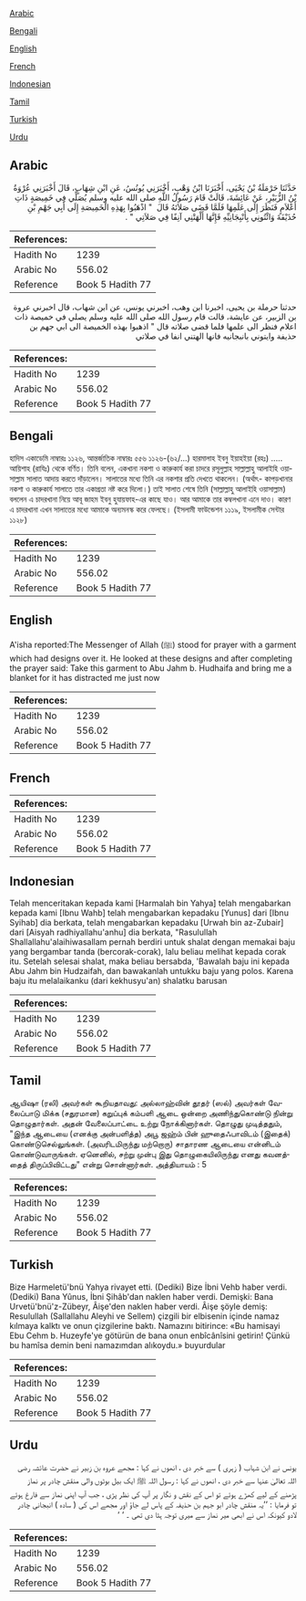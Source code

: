 [Arabic](#arabic)

[Bengali](#bengali)

[English](#english)

[French](#french)

[Indonesian](#indonesian)

[Tamil](#tamil)

[Turkish](#turkish)

[Urdu](#urdu)

## Arabic


<div dir="rtl" lang="ar" style={{fontSize:'larger',backgroundColor:'#f8f9fa',padding:20}}>
حَدَّثَنَا حَرْمَلَةُ بْنُ يَحْيَى، أَخْبَرَنَا ابْنُ وَهْبٍ، أَخْبَرَنِي يُونُسُ، عَنِ ابْنِ شِهَابٍ، قَالَ أَخْبَرَنِي عُرْوَةُ بْنُ الزُّبَيْرِ، عَنْ عَائِشَةَ، قَالَتْ قَامَ رَسُولُ اللَّهِ صلى الله عليه وسلم يُصَلِّي فِي خَمِيصَةٍ ذَاتِ أَعْلاَمٍ فَنَظَرَ إِلَى عَلَمِهَا فَلَمَّا قَضَى صَلاَتَهُ قَالَ ‏ "‏ اذْهَبُوا بِهَذِهِ الْخَمِيصَةِ إِلَى أَبِي جَهْمِ بْنِ حُذَيْفَةَ وَائْتُونِي بِأَنْبِجَانِيِّهِ فَإِنَّهَا أَلْهَتْنِي آنِفًا فِي صَلاَتِي ‏"‏ ‏.‏
</div>
<div style={{backgroundColor:'#f8f9fa',padding:20, marginBottom: 10}}><table> <thead> <tr> <th>References:</th> <th></th> </tr> </thead> <tbody><tr><td>Hadith No</td><td>1239</td></tr><tr><td>Arabic No</td><td>556.02</td></tr><tr><td>Reference</td><td>Book 5 Hadith 77</td></tr></tbody></table></div>


<div dir="rtl" lang="ar" style={{fontSize:'larger',backgroundColor:'#f8f9fa',padding:20}}>
حدثنا حرملة بن يحيى، اخبرنا ابن وهب، اخبرني يونس، عن ابن شهاب، قال اخبرني عروة بن الزبير، عن عايشة، قالت قام رسول الله صلى الله عليه وسلم يصلي في خميصة ذات اعلام فنظر الى علمها فلما قضى صلاته قال " اذهبوا بهذه الخميصة الى ابي جهم بن حذيفة وايتوني بانبجانيه فانها الهتني انفا في صلاتي
</div>
<div style={{backgroundColor:'#f8f9fa',padding:20, marginBottom: 10}}><table> <thead> <tr> <th>References:</th> <th></th> </tr> </thead> <tbody><tr><td>Hadith No</td><td>1239</td></tr><tr><td>Arabic No</td><td>556.02</td></tr><tr><td>Reference</td><td>Book 5 Hadith 77</td></tr></tbody></table></div>

## Bengali


<div dir="ltr" lang="bn" style={{fontSize:'larger',backgroundColor:'#f8f9fa',padding:20}}>
হাদিস একাডেমি নাম্বারঃ ১১২৬, আন্তর্জাতিক নাম্বারঃ ৫৫৬ ১১২৬-(৬২/...) হারমালাহ ইবনু ইয়াহইয়া (রহঃ) ..... আয়িশাহ (রাযিঃ) থেকে বর্ণিত। তিনি বলেন, একখানা নকশা ও কারুকার্য করা চাদরে রসূলুল্লাহ সাল্লাল্লাহু আলাইহি ওয়াসাল্লাম সালাত আদায় করতে দাঁড়ালেন। সালাতের মধ্যে তিনি এর নকশার প্রতি দেখতে থাকলেন। (অর্থাৎ- কাপড়খানার নকশা ও কারুকার্য সালাতে তার একাগ্রতা নষ্ট করে দিলো।) তাই সালাত শেষে তিনি (সাল্লাল্লাহু আলাইহি ওয়াসাল্লাম) বললেন এ চাদরখানা নিয়ে আবূ জাহম ইবনু হুযায়ফাহ-এর কাছে যাও। আর আমাকে তার কম্বলখানা এনে দাও। কারণ এ চাদরখানা এখন সালাতের মধ্যে আমাকে অন্যমনস্ক করে ফেলছে। (ইসলামী ফাউন্ডেশন ১১১৯, ইসলামীক সেন্টার ১১২৮)
</div>
<div style={{backgroundColor:'#f8f9fa',padding:20, marginBottom: 10}}><table> <thead> <tr> <th>References:</th> <th></th> </tr> </thead> <tbody><tr><td>Hadith No</td><td>1239</td></tr><tr><td>Arabic No</td><td>556.02</td></tr><tr><td>Reference</td><td>Book 5 Hadith 77</td></tr></tbody></table></div>

## English


<div dir="ltr" lang="en" style={{fontSize:'larger',backgroundColor:'#f8f9fa',padding:20}}>
A'isha reported:The Messenger of Allah (ﷺ) stood for prayer with a garment which had designs over it. He looked at these designs and after completing the prayer said: Take this garment to Abu Jahm b. Hudhaifa and bring me a blanket for it has distracted me just now
</div>
<div style={{backgroundColor:'#f8f9fa',padding:20, marginBottom: 10}}><table> <thead> <tr> <th>References:</th> <th></th> </tr> </thead> <tbody><tr><td>Hadith No</td><td>1239</td></tr><tr><td>Arabic No</td><td>556.02</td></tr><tr><td>Reference</td><td>Book 5 Hadith 77</td></tr></tbody></table></div>

## French


<div dir="ltr" lang="fr" style={{fontSize:'larger',backgroundColor:'#f8f9fa',padding:20}}>

</div>
<div style={{backgroundColor:'#f8f9fa',padding:20, marginBottom: 10}}><table> <thead> <tr> <th>References:</th> <th></th> </tr> </thead> <tbody><tr><td>Hadith No</td><td>1239</td></tr><tr><td>Arabic No</td><td>556.02</td></tr><tr><td>Reference</td><td>Book 5 Hadith 77</td></tr></tbody></table></div>

## Indonesian


<div dir="ltr" lang="id" style={{fontSize:'larger',backgroundColor:'#f8f9fa',padding:20}}>
Telah menceritakan kepada kami [Harmalah bin Yahya] telah mengabarkan kepada kami [Ibnu Wahb] telah mengabarkan kepadaku [Yunus] dari [Ibnu Syihab] dia berkata, telah mengabarkan kepadaku [Urwah bin az-Zubair] dari [Aisyah radhiyallahu'anhu] dia berkata, "Rasulullah Shallallahu'alaihiwasallam pernah berdiri untuk shalat dengan memakai baju yang bergambar tanda (bercorak-corak), lalu beliau melihat kepada corak itu. Setelah selesai shalat, maka beliau bersabda, 'Bawalah baju ini kepada Abu Jahm bin Hudzaifah, dan bawakanlah untukku baju yang polos. Karena baju itu melalaikanku (dari kekhusyu'an) shalatku barusan
</div>
<div style={{backgroundColor:'#f8f9fa',padding:20, marginBottom: 10}}><table> <thead> <tr> <th>References:</th> <th></th> </tr> </thead> <tbody><tr><td>Hadith No</td><td>1239</td></tr><tr><td>Arabic No</td><td>556.02</td></tr><tr><td>Reference</td><td>Book 5 Hadith 77</td></tr></tbody></table></div>

## Tamil


<div dir="ltr" lang="ta" style={{fontSize:'larger',backgroundColor:'#f8f9fa',padding:20}}>
ஆயிஷா (ரலி) அவர்கள் கூறியதாவது: அல்லாஹ்வின் தூதர் (ஸல்) அவர்கள் வேலைப்பாடு மிக்க (சதுரமான) கறுப்புக் கம்பளி ஆடை ஒன்றை அணிந்துகொண்டு நின்று தொழுதார்கள். அதன் வேலைப்பாட்டை உற்று நோக்கினார்கள். தொழுது முடித்ததும், "இந்த ஆடையை (எனக்கு அன்பளித்த) அபூ ஜஹ்ம் பின் ஹுதைஃபாவிடம் (இதைக்) கொண்டுசெல்லுங்கள். (அவரிடமிருந்து மற்றொரு) சாதாரண ஆடையை என்னிடம் கொண்டுவாருங்கள். ஏனெனில், சற்று முன்பு இது தொழுகையிலிருந்து எனது கவனத்தைத் திருப்பிவிட்டது" என்று சொன்னார்கள். அத்தியாயம் : 5
</div>
<div style={{backgroundColor:'#f8f9fa',padding:20, marginBottom: 10}}><table> <thead> <tr> <th>References:</th> <th></th> </tr> </thead> <tbody><tr><td>Hadith No</td><td>1239</td></tr><tr><td>Arabic No</td><td>556.02</td></tr><tr><td>Reference</td><td>Book 5 Hadith 77</td></tr></tbody></table></div>

## Turkish


<div dir="ltr" lang="tr" style={{fontSize:'larger',backgroundColor:'#f8f9fa',padding:20}}>
Bize Harmeletü'bnü Yahya rivayet etti. (Dediki) Bize İbni Vehb haber verdi. (Dediki) Bana Yûnus, İbni Şihâb'dan naklen haber verdi. Demişki: Bana Urvetü'bnü'z-Zübeyr, Âişe'den naklen haber verdi. Âişe şöyle demiş: Resulullah (Sallallahu Aleyhi ve Sellem) çizgili bir elbisenin içinde namaz kılmaya kalktı ve onun çizgilerine baktı. Namazını bitirince: «Bu hamisayi Ebu Cehm b. Huzeyfe'ye götürün de bana onun enbîcânîsini getirin! Çünkü bu hamîsa demin beni namazımdan alıkoydu.» buyurdular
</div>
<div style={{backgroundColor:'#f8f9fa',padding:20, marginBottom: 10}}><table> <thead> <tr> <th>References:</th> <th></th> </tr> </thead> <tbody><tr><td>Hadith No</td><td>1239</td></tr><tr><td>Arabic No</td><td>556.02</td></tr><tr><td>Reference</td><td>Book 5 Hadith 77</td></tr></tbody></table></div>

## Urdu


<div dir="rtl" lang="ur" style={{fontSize:'larger',backgroundColor:'#f8f9fa',padding:20}}>
یونس نے ابن شہاب ( زہری ) سے خبر دی ، انھوں نے کہا : مجھے عروہ بن زبیر نے حضرت عائشہ رضی اللہ تعالیٰ عنہا سے خبر دی ، انھوں نے کہا : رسول اللہ ﷺ ایک بیل بوٹوں والی منقش چادر پر نماز پڑھنے کے لیے کھڑے ہوئے تو اس کے نقش و نگار پر آپ کی نظر پڑی ، جب آپ اپنی نماز سے فارغ ہوئے تو فرمایا : ’’یہ منقش چادر ابو جہم بن حذیفہ کے پاس لے جاؤ اور مجھے اس کی ( سادہ ) انبجانی چادر لادو کیونکہ اس نے ابھی میر نماز سے میری توجہ ہٹا دی تھی ۔ ‘ ‘
</div>
<div style={{backgroundColor:'#f8f9fa',padding:20, marginBottom: 10}}><table> <thead> <tr> <th>References:</th> <th></th> </tr> </thead> <tbody><tr><td>Hadith No</td><td>1239</td></tr><tr><td>Arabic No</td><td>556.02</td></tr><tr><td>Reference</td><td>Book 5 Hadith 77</td></tr></tbody></table></div>